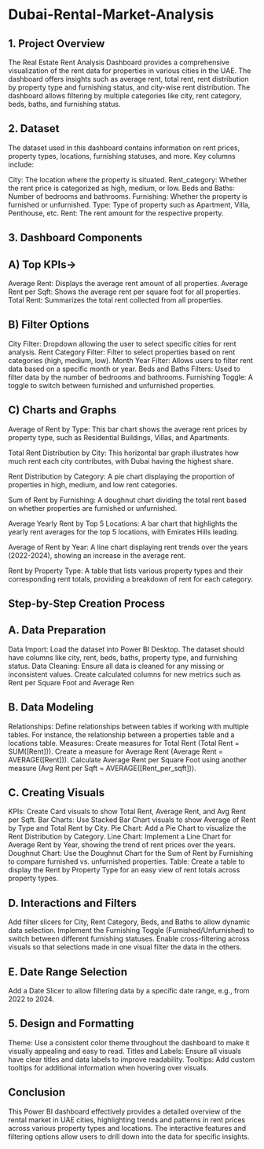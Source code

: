 # Dubai-Rental-Market-Analysis
## 1. Project Overview
The Real Estate Rent Analysis Dashboard provides a comprehensive visualization of the rent data for properties in various cities in the UAE. The dashboard offers insights such as average rent, total rent, rent distribution by property type and furnishing status, and city-wise rent distribution. The dashboard allows filtering by multiple categories like city, rent category, beds, baths, and furnishing status.

## 2. Dataset
The dataset used in this dashboard contains information on rent prices, property types, locations, furnishing statuses, and more. Key columns include:

City: The location where the property is situated.
Rent_category: Whether the rent price is categorized as high, medium, or low.
Beds and Baths: Number of bedrooms and bathrooms.
Furnishing: Whether the property is furnished or unfurnished.
Type: Type of property such as Apartment, Villa, Penthouse, etc.
Rent: The rent amount for the respective property.

## 3. Dashboard Components
## A) Top KPIs->
Average Rent: Displays the average rent amount of all properties.
Average Rent per Sqft: Shows the average rent per square foot for all properties.
Total Rent: Summarizes the total rent collected from all properties.

## B) Filter Options
City Filter: Dropdown allowing the user to select specific cities for rent analysis.
Rent Category Filter: Filter to select properties based on rent categories (high, medium, low).
Month Year Filter: Allows users to filter rent data based on a specific month or year.
Beds and Baths Filters: Used to filter data by the number of bedrooms and bathrooms.
Furnishing Toggle: A toggle to switch between furnished and unfurnished properties.

## C) Charts and Graphs
Average of Rent by Type: This bar chart shows the average rent prices by property type, such as Residential Buildings, Villas, and Apartments.

Total Rent Distribution by City: This horizontal bar graph illustrates how much rent each city contributes, with Dubai having the highest share.

Rent Distribution by Category: A pie chart displaying the proportion of properties in high, medium, and low rent categories.

Sum of Rent by Furnishing: A doughnut chart dividing the total rent based on whether properties are furnished or unfurnished.

Average Yearly Rent by Top 5 Locations: A bar chart that highlights the yearly rent averages for the top 5 locations, with Emirates Hills leading.

Average of Rent by Year: A line chart displaying rent trends over the years (2022-2024), showing an increase in the average rent.

Rent by Property Type: A table that lists various property types and their corresponding rent totals, providing a breakdown of rent for each category.

## Step-by-Step Creation Process

## A. Data Preparation
Data Import: Load the dataset into Power BI Desktop. The dataset should have columns like city, rent, beds, baths, property type, and furnishing status.
Data Cleaning: Ensure all data is cleaned for any missing or inconsistent values. Create calculated columns for new metrics such as Rent per Square Foot and Average Ren

## B. Data Modeling
Relationships: Define relationships between tables if working with multiple tables. For instance, the relationship between a properties table and a locations table.
Measures:
Create measures for Total Rent (Total Rent = SUM([Rent])).
Create a measure for Average Rent (Average Rent = AVERAGE([Rent])).
Calculate Average Rent per Square Foot using another measure (Avg Rent per Sqft = AVERAGE([Rent_per_sqft])).

## C. Creating Visuals
KPIs: Create Card visuals to show Total Rent, Average Rent, and Avg Rent per Sqft.
Bar Charts: Use Stacked Bar Chart visuals to show Average of Rent by Type and Total Rent by City.
Pie Chart: Add a Pie Chart to visualize the Rent Distribution by Category.
Line Chart: Implement a Line Chart for Average Rent by Year, showing the trend of rent prices over the years.
Doughnut Chart: Use the Doughnut Chart for the Sum of Rent by Furnishing to compare furnished vs. unfurnished properties.
Table: Create a table to display the Rent by Property Type for an easy view of rent totals across property types.

## D. Interactions and Filters
Add filter slicers for City, Rent Category, Beds, and Baths to allow dynamic data selection.
Implement the Furnishing Toggle (Furnished/Unfurnished) to switch between different furnishing statuses.
Enable cross-filtering across visuals so that selections made in one visual filter the data in the others.

## E. Date Range Selection
Add a Date Slicer to allow filtering data by a specific date range, e.g., from 2022 to 2024.

## 5. Design and Formatting

Theme: Use a consistent color theme throughout the dashboard to make it visually appealing and easy to read.
Titles and Labels: Ensure all visuals have clear titles and data labels to improve readability.
Tooltips: Add custom tooltips for additional information when hovering over visuals.

## Conclusion
This Power BI dashboard effectively provides a detailed overview of the rental market in UAE cities, highlighting trends and patterns in rent prices across various property types and locations. The interactive features and filtering options allow users to drill down into the data for specific insights.


